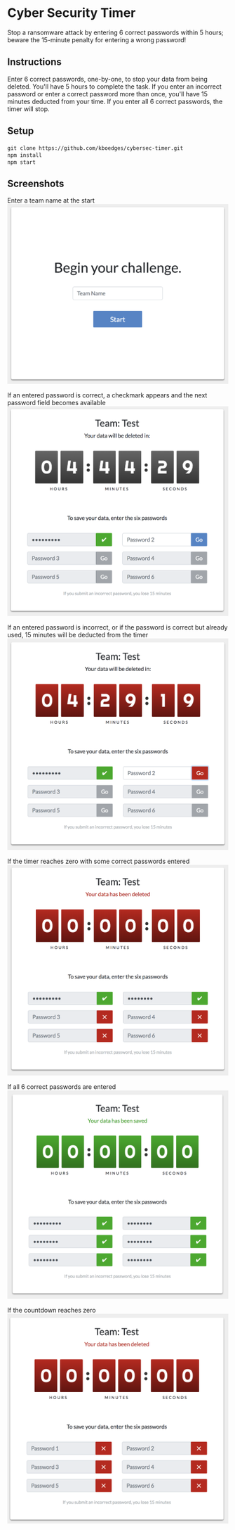 # Cyber Security Timer

Stop a ransomware attack by entering 6 correct passwords within 5 hours; beware the 15-minute penalty for entering a wrong password!

## Instructions

Enter 6 correct passwords, one-by-one, to stop your data from being deleted. You'll have 5 hours to complete the task. If you enter an incorrect password or enter a correct password more than once, you'll have 15 minutes deducted from your time. If you enter all 6 correct passwords, the timer will stop.

## Setup

```
git clone https://github.com/kboedges/cybersec-timer.git
npm install
npm start
```

## Screenshots

Enter a team name at the start
![Enter a team name at the start](/screenshots/01-begin.png)

If an entered password is correct, a checkmark appears and the next password field becomes available
![If an entered password is correct, a checkmark appears and the next password field becomes available](/screenshots/02-correct-pass.png)

If an entered password is incorrect, or if the password is correct but already used, 15 minutes will be deducted from the timer
![If an entered password is incorrect, or if the password is correct but already used, 15 minutes will be deducted from the timer](/screenshots/03-incorrect-pass.png)

If the timer reaches zero with some correct passwords entered
![If the timer reaches zero with some correct passwords entered](/screenshots/04-multiple-correct.png)

If all 6 correct passwords are entered
![If all 6 correct passwords are entered](/screenshots/05-all-correct.png)

If the countdown reaches zero
![If the countdown reaches 0](/screenshots/06-time-up.png)
